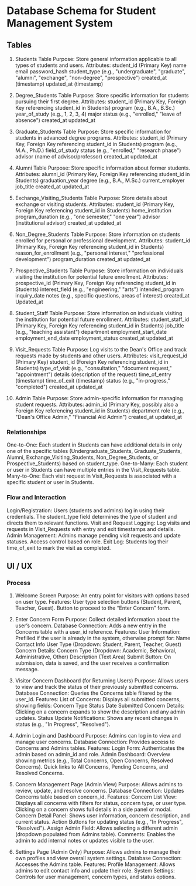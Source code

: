 # Database Schema for Student Management System

## Tables

1. Students Table
Purpose: Store general information applicable to all types of students and users.
Attributes:
student_id (Primary Key)
name
email
password_hash
student_type (e.g., "undergraduate", "graduate", "alumni", "exchange", "non-degree", "prospective")
created_at (timestamp)
updated_at (timestamp)

2. Degree_Students Table
Purpose: Store specific information for students pursuing their first degree.
Attributes:
student_id (Primary Key, Foreign Key referencing student_id in Students)
program (e.g., B.A., B.Sc.)
year_of_study (e.g., 1, 2, 3, 4)
major
status (e.g., "enrolled," "leave of absence")
created_at
updated_at

3. Graduate_Students Table
Purpose: Store specific information for students in advanced degree programs.
Attributes:
student_id (Primary Key, Foreign Key referencing student_id in Students)
program (e.g., M.A., Ph.D.)
field_of_study
status (e.g., "enrolled," "research phase")
advisor (name of advisor/professor)
created_at
updated_at

4. Alumni Table
Purpose: Store specific information about former students.
Attributes:
alumni_id (Primary Key, Foreign Key referencing student_id in Students)
graduation_year
degree (e.g., B.A., M.Sc.)
current_employer
job_title
created_at
updated_at

5. Exchange_Visiting_Students Table
Purpose: Store details about exchange or visiting students.
Attributes:
student_id (Primary Key, Foreign Key referencing student_id in Students)
home_institution
program_duration (e.g., "one semester," "one year")
advisor (institutional advisor)
created_at
updated_at

6. Non_Degree_Students Table
Purpose: Store information on students enrolled for personal or professional development.
Attributes:
student_id (Primary Key, Foreign Key referencing student_id in Students)
reason_for_enrollment (e.g., "personal interest," "professional development")
program_duration
created_at
updated_at

7. Prospective_Students Table
Purpose: Store information on individuals visiting the institution for potential future enrollment.
Attributes:
prospective_id (Primary Key, Foreign Key referencing student_id in Students)
interest_field (e.g., "engineering," "arts")
intended_program
inquiry_date
notes (e.g., specific questions, areas of interest)
created_at
Updated_at

8. Student_Staff Table
Purpose: Store information on individuals visiting the institution for potential future enrollment.
Attributes:
student_staff_id (Primary Key, Foreign Key referencing student_id in Students)
job_title (e.g., "teaching assistant")
department
employment_start_date
employment_end_date
employment_status
created_at
updated_at

9. Visit_Requests Table
Purpose: Log visits to the Dean's Office and track requests made by students and other users.
Attributes:
visit_request_id (Primary Key)
student_id (Foreign Key referencing student_id in Students)
type_of_visit (e.g., "consultation," "document request," "appointment")
details (description of the request)
time_of_entry (timestamp)
time_of_exit (timestamp)
status (e.g., "in-progress," "completed")
created_at
updated_at

10. Admin Table
Purpose: Store admin-specific information for managing student requests.
Attributes:
admin_id (Primary Key, possibly also a Foreign Key referencing student_id in Students)
department
role (e.g., "Dean's Office Admin," "Financial Aid Admin")
created_at
updated_at

### Relationships

One-to-One: Each student in Students can have additional details in only one of the specific tables (Undergraduate_Students, Graduate_Students, Alumni, Exchange_Visiting_Students, Non_Degree_Students, or Prospective_Students) based on student_type.
One-to-Many: Each student or user in Students can have multiple entries in the Visit_Requests table.
Many-to-One: Each visit request in Visit_Requests is associated with a specific student or user in Students.

### Flow and Interaction

Login/Registration: Users (students and admins) log in using their credentials. The student_type field determines the type of student and directs them to relevant functions.
Visit and Request Logging: Log visits and requests in Visit_Requests with entry and exit timestamps and details.
Admin Management: Admins manage pending visit requests and update statuses. Access control based on role.
Exit Log: Students log their time_of_exit to mark the visit as completed.

## UI / UX

### Process

1. Welcome Screen
Purpose: An entry point for visitors with options based on user type.
Features:
User type selection buttons (Student, Parent, Teacher, Guest).
Button to proceed to the “Enter Concern” form.

2. Enter Concern Form
Purpose: Collect detailed information about the user’s concern.
Database Connection: Adds a new entry in the Concerns table with a user_id reference.
Features:
User Information: Prefilled if the user is already in the system, otherwise prompt for:
Name
Contact Info
User Type (Dropdown: Student, Parent, Teacher, Guest)
Concern Details:
Concern Type (Dropdown: Academic, Behavioral, Administrative, Other)
Description (Text Area)
Submit Button: On submission, data is saved, and the user receives a confirmation message.

3. Visitor Concern Dashboard (for Returning Users) 
Purpose: Allows users to view and track the status of their previously submitted concerns.
Database Connection: Queries the Concerns table filtered by the user_id.
Features:
List of Concerns: Displays all submitted concerns, showing fields:
Concern Type
Status
Date Submitted
Concern Details: Clicking on a concern expands to show the description and any admin updates.
Status Update Notifications: Shows any recent changes in status (e.g., "In Progress", "Resolved").

4. Admin Login and Dashboard
Purpose: Admins can log in to view and manage user concerns.
Database Connection: Provides access to Concerns and Admins tables.
Features:
Login Form: Authenticates the admin based on admin_id and role.
Admin Dashboard:
Overview showing metrics (e.g., Total Concerns, Open Concerns, Resolved Concerns).
Quick links to All Concerns, Pending Concerns, and Resolved Concerns.

5. Concern Management Page (Admin View)
Purpose: Allows admins to review, update, and resolve concerns.
Database Connection: Updates Concerns table based on concern_id.
Features:
Concern List View:
Displays all concerns with filters for status, concern type, or user type.
Clicking on a concern shows full details in a side panel or modal.
Concern Detail Panel:
Shows user information, concern description, and current status.
Action Buttons for updating status (e.g., "In Progress", "Resolved").
Assign Admin Field: Allows selecting a different admin (dropdown populated from Admins table).
Comments: Enables the admin to add internal notes or updates visible to the user.

6. Settings Page (Admin Only)
Purpose: Allows admins to manage their own profiles and view overall system settings.
Database Connection: Accesses the Admins table.
Features:
Profile Management: Allows admins to edit contact info and update their role.
System Settings: Controls for user management, concern types, and status options.